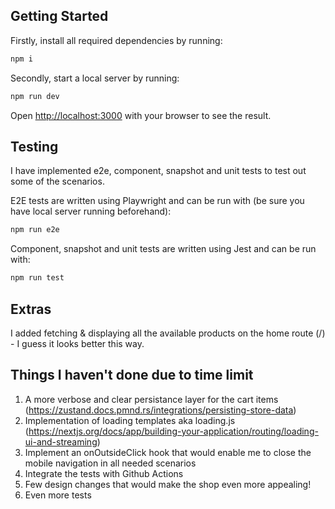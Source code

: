 ## Getting Started

Firstly, install all required dependencies by running:

```bash
npm i
```

Secondly, start a local server by running:

```bash
npm run dev
```

Open [http://localhost:3000](http://localhost:3000) with your browser to see the result.

## Testing

I have implemented e2e, component, snapshot and unit tests to test out some of the scenarios.

E2E tests are written using Playwright and can be run with (be sure you have local server running beforehand):

```bash
npm run e2e
```

Component, snapshot and unit tests are written using Jest and can be run with:

```bash
npm run test
```

## Extras

I added fetching & displaying all the available products on the home route (/) - I guess it looks better this way.

## Things I haven't done due to time limit
1) A more verbose and clear persistance layer for the cart items (https://zustand.docs.pmnd.rs/integrations/persisting-store-data)
2) Implementation of loading templates aka loading.js (https://nextjs.org/docs/app/building-your-application/routing/loading-ui-and-streaming)
3) Implement an onOutsideClick hook that would enable me to close the mobile navigation in all needed scenarios
4) Integrate the tests with Github Actions
5) Few design changes that would make the shop even more appealing!
6) Even more tests
